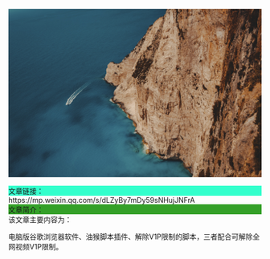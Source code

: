 ![img](./assets/michael-pointner-s0_H18_KGiI-unsplash.jpg)

<div style="background-color:#33ffcc">文章链接：</div>
https://mp.weixin.qq.com/s/dLZyBy7mDy59sNHujJNFrA

<div style="background-color:RGB(52,160,40)">文章简介：</div>
该文章主要内容为：

电脑版谷歌浏览器软件、油猴脚本插件、解除V1P限制的脚本，三者配合可解除全网视频V1P限制。
